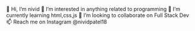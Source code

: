 👋 Hi, I’m nivid
👀 I’m interested in anything related to programming
🌱 I’m currently learning html,css,js
💞️ I’m looking to collaborate on Full Stack Dev
📫 Reach me on Instagram @nividpatel18
